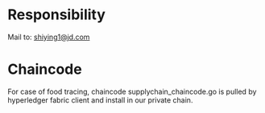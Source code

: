 # Responsibility

Mail to: shiying1@jd.com

# Chaincode

For case of food tracing, chaincode supplychain_chaincode.go is pulled by hyperledger fabric client and install in our private chain.
